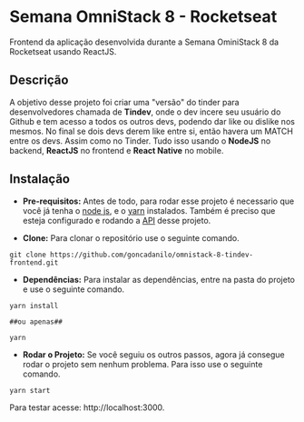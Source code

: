 # Semana OmniStack 8 - Rocketseat
Frontend da aplicação desenvolvida durante a Semana OminiStack 8 da Rocketseat usando ReactJS.

Descrição
-----

A objetivo desse projeto foi criar uma "versão" do tinder para desenvolvedores chamada de **Tindev**, onde o dev incere seu usuário do Github e tem acesso a todos os outros devs, podendo dar like ou dislike nos mesmos. No final se dois devs derem like entre si, então havera um MATCH entre os devs. Assim como no Tinder. Tudo isso usando o **NodeJS** no backend, **ReactJS** no frontend e **React Native** no mobile.

Instalação
-----

* **Pre-requisitos:** Antes de todo, para rodar esse projeto é necessario que você já tenha o [node js](https://nodejs.org/en/), e o [yarn](https://yarnpkg.com/pt-BR/) instalados. Também é preciso que esteja configurado e rodando a [API](https://github.com/goncadanilo/omnistack-8-tindev-api) desse projeto.

* **Clone:** Para clonar o repositório use o seguinte comando.
```
git clone https://github.com/goncadanilo/omnistack-8-tindev-frontend.git
```

* **Dependências:** Para instalar as dependências, entre na pasta do projeto e use o seguinte comando.
```
yarn install

##ou apenas##

yarn
```

* **Rodar o Projeto:** Se você seguiu os outros passos, agora já consegue rodar o projeto sem nenhum problema. Para isso use o seguinte comando.
```
yarn start
```

Para testar acesse: http://localhost:3000.
